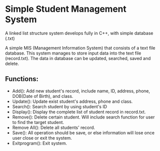 # Simple Student Management System
A linked list structure system develops fully in C++, with simple database (.txt)

A simple MIS (Management Information System) that consists of a text file database. This system manages to store input data into the text file (record.txt). The data in database can be updated, searched, saved and delete.


## Functions:
- Add(): Add new student's record, include name, ID, address, phone, DOB(Date of Birth), and class.
- Update(): Update exist student's address, phone and class.
- Search(): Search student by using student's ID
- Display(): Display the complete list of student record in record.txt.
- Remove(): Delete certain student. Will include search function for user to find the target student.
- Remove All(): Delete all students' record.
- Save(): All operation should be save, or else information will lose once user close or exit the system.
- Exitprogram(): Exit system. 
